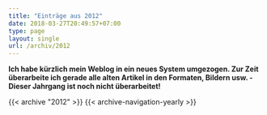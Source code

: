 ```yaml
---
title: "Einträge aus 2012"
date: 2018-03-27T20:49:57+07:00
type: page
layout: single
url: /archiv/2012
---
```


**Ich habe k&uuml;rzlich mein Weblog in ein neues System umgezogen. Zur Zeit &uuml;berarbeite ich gerade alle alten Artikel in den Formaten, Bildern usw. - Dieser Jahrgang ist noch nicht &uuml;berarbeitet!**

{{< archive "2012" >}}
{{< archive-navigation-yearly >}}
